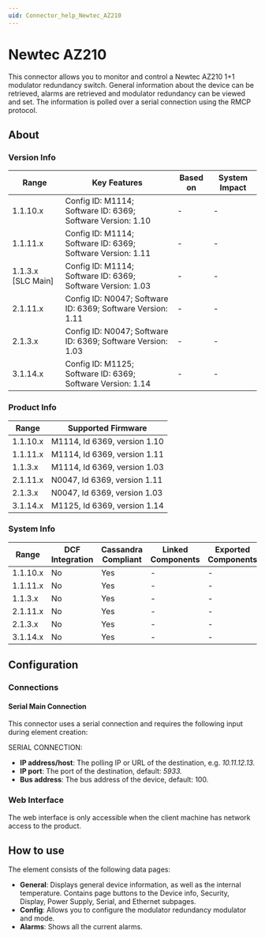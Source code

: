```yaml
---
uid: Connector_help_Newtec_AZ210
---
```


# Newtec AZ210

This connector allows you to monitor and control a Newtec AZ210 1+1 modulator redundancy switch. General information about the device can be retrieved, alarms are retrieved and modulator redundancy can be viewed and set. The information is polled over a serial connection using the RMCP protocol.

## About

### Version Info

| Range              | Key Features                                              | Based on   | System Impact   |
|----------------------|-------------------------------------------------------------|--------------|-------------------|
| 1.1.10.x             | Config ID: M1114; Software ID: 6369; Software Version: 1.10 | -            | -                 |
| 1.1.11.x             | Config ID: M1114; Software ID: 6369; Software Version: 1.11 | -            | -                 |
| 1.1.3.x [SLC Main]   | Config ID: M1114; Software ID: 6369; Software Version: 1.03 | -            | -                 |
| 2.1.11.x             | Config ID: N0047; Software ID: 6369; Software Version: 1.11 | -            | -                 |
| 2.1.3.x              | Config ID: N0047; Software ID: 6369; Software Version: 1.03 | -            | -                 |
| 3.1.14.x             | Config ID: M1125; Software ID: 6369; Software Version: 1.14 | -            | -                 |

### Product Info

| Range     | Supported Firmware           |
|-----------|------------------------------|
| 1.1.10.x  | M1114, Id 6369, version 1.10 |
| 1.1.11.x  | M1114, Id 6369, version 1.11 |
| 1.1.3.x   | M1114, Id 6369, version 1.03 |
| 2.1.11.x  | N0047, Id 6369, version 1.11 |
| 2.1.3.x   | N0047, Id 6369, version 1.03 |
| 3.1.14.x  | M1125, Id 6369, version 1.14 |

### System Info

| Range     | DCF Integration     | Cassandra Compliant     | Linked Components     | Exported Components     |
|-----------|---------------------|-------------------------|-----------------------|-------------------------|
| 1.1.10.x  | No                  | Yes                     | -                     | -                       |
| 1.1.11.x  | No                  | Yes                     | -                     | -                       |
| 1.1.3.x   | No                  | Yes                     | -                     | -                       |
| 2.1.11.x  | No                  | Yes                     | -                     | -                       |
| 2.1.3.x   | No                  | Yes                     | -                     | -                       |
| 3.1.14.x  | No                  | Yes                     | -                     | -                       |

## Configuration

### Connections

#### Serial Main Connection

This connector uses a serial connection and requires the following input during element creation:

SERIAL CONNECTION:

- **IP address/host**: The polling IP or URL of the destination, e.g. *10.11.12.13.*
- **IP port**: The port of the destination, default: *5933.*
- **Bus address**: The bus address of the device, default: 100.

### Web Interface

The web interface is only accessible when the client machine has network access to the product.

## How to use

The element consists of the following data pages:

- **General**: Displays general device information, as well as the internal temperature. Contains page buttons to the Device info, Security, Display, Power Supply, Serial, and Ethernet subpages.
- **Config**: Allows you to configure the modulator redundancy modulator and mode.
- **Alarms**: Shows all the current alarms.
